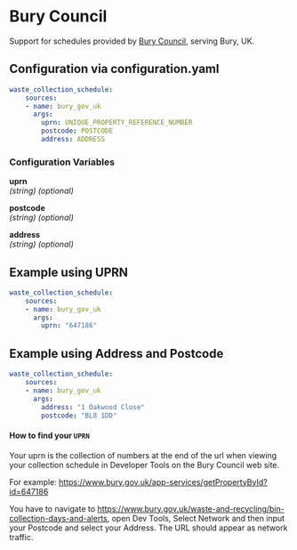 # Bury Council

Support for schedules provided by [Bury Council](https://www.bury.gov.uk/), serving Bury, UK.

## Configuration via configuration.yaml

```yaml
waste_collection_schedule:
    sources:
    - name: bury_gov_uk
      args:
        uprn: UNIQUE_PROPERTY_REFERENCE_NUMBER
        postcode: POSTCODE
        address: ADDRESS
```

### Configuration Variables

**uprn**<br>
*(string) (optional)*

**postcode**<br>
*(string) (optional)*

**address**<br>
*(string) (optional)*



## Example using UPRN
```yaml
waste_collection_schedule:
    sources:
    - name: bury_gov_uk
      args:
        uprn: "647186"
```

## Example using Address and Postcode
```yaml
waste_collection_schedule:
    sources:
    - name: bury_gov_uk
      args:
        address: "1 Oakwood Close"
        postcode: "BL8 1DD"
```

#### How to find your `UPRN`
Your uprn is the collection of numbers at the end of the url when viewing your collection schedule in Developer Tools on the Bury Council web site.

For example: https://www.bury.gov.uk/app-services/getPropertyById?id=647186

You have to navigate to https://www.bury.gov.uk/waste-and-recycling/bin-collection-days-and-alerts, open Dev Tools, Select Network and then input your Postcode and select your Address. The URL should appear as network traffic. 



